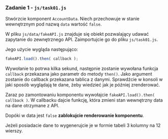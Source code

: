 ### Zadanie 1 - `js/task01.js`
Stwórzcie komponent `AccountData`. Niech przechowuje w stanie wewnętrznym pod nazwą `data` wartość `false`.

W pliku `js/data/fakeAPI.js` znajduje się obiekt pozwalający udawać zapytanie do zewnętrznego API. Zaimportujcie go do pliku `js/task01.js`.

Jego użycie wygląda następująco:
```js
fakeAPI.load().then( callback );
```

Wywołanie to potrwa kilka sekund, następnie zostanie wywołana funkcja `callback` przekazana jako parametr do metody `then()`. Jako argument zostanie do callback przekazana tablica z danymi. Sprawdźcie w konsoli w jaki sposób wyglądają te dane, żeby wiedzieć jak je później zrenderować.

Zaraz po zamontowaniu komponentu wywołajcie `fakeAPI.load().then( callback )`. W callbacku dajcie funkcję, która zmieni stan wewnętrzny data na dane otrzymane z API.

Dopóki w data jest `false` **zablokujcie renderowanie komponentu**.

Jeżeli posiadacie dane to wygenerujcie je w formie tabeli 3 kolumny na 12 wierszy.